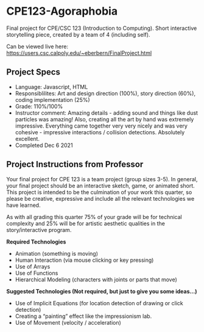 # CPE123-Agoraphobia
Final project for CPE/CSC 123 (Introduction to Computing). Short interactive storytelling piece, created by a team of 4 (including self).

Can be viewed live here: https://users.csc.calpoly.edu/~eberbern/FinalProject.html

## Project Specs
- Language: Javascript, HTML
- Responsiblilites: Art and design direction (100%), story direction (60%), coding implementation (25%)
- Grade: 110%/100%
- Instructor comment: Amazing details - adding sound and things like dust particles was amazing! Also, creating all the art by hand was extremely impressive. Everything came together very very nicely and was very cohesive - impressive interactions / collision detections. Absolutely excellent.
- Completed Dec 6 2021

## Project Instructions from Professor
Your final project for CPE 123 is a team project (group sizes 3-5).  In general, your final project should be an interactive sketch, game, or animated short.  This project is intended to be the culmination of your work this quarter, so please be creative, expressive and include all the relevant technologies we have learned. 

As with all grading this quarter 75% of your grade will be for technical complexity and 25% will be for artistic aesthetic qualities in the story/interactive program.

**Required Technologies**
- Animation (something is moving)
- Human Interaction (via mouse clicking or key pressing)
- Use of Arrays
- Use of Functions
- Hierarchical Modeling (characters with joints or parts that move)

**Suggested Technologies (Not required, but just to give you some ideas…)**
- Use of Implicit Equations (for location detection of drawing or click detection)
- Creating a “painting” effect like the impressionism lab.
- Use of  Movement (velocity / acceleration)


